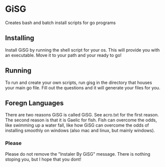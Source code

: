 # GiSG
Creates bash and batch install scripts for go programs

## Installing
Install GiSG by running the shell script for your os. This will provide you with an executable. Move it to your path and your ready to go!

## Running
To run and create your own scripts, run gisg in the directory that houses your main go file. Fill out the questions and it will generate your files for you.

## Foregn Languages
There are two reasons GiSG is called GiSG. See acro.txt for the first reason. The second reason is that it is Gaelic for fish. Fish can overcome the odds, like swimming up a water fall, like how GiSG can overcome the odds of installing smoothly on windows (also mac and linux, but mainly windows). 


### Please
Please do not remove the "Instaler By GiSG" message. There is nothing stoping you, but I hope that you dont!
